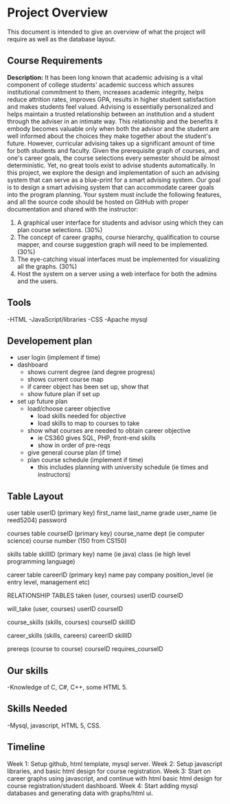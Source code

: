 # Project Overview

This document is intended to give an overview of what the project will require as well as the database layout.

## Course Requirements

**Description:** It has been long known that academic advising is a vital component of college students' academic 
success which assures institutional commitment to them, increases academic integrity, helps reduce attrition 
rates,  improves  GPA,  results  in  higher  student  satisfaction  and  makes  students  feel  valued.  Advising  is 
essentially personalized and helps maintain a trusted relationship between an institution and a student through 
the adviser in an intimate way. This relationship and the benefits it embody becomes valuable only when both 
the advisor and the student are well informed about the choices they make together about the student's future. 
However, curricular advising takes up a significant amount of time for both students and faculty. Given the 
prerequisite graph of courses, and one's career goals, the course selections every semester should be almost 
deterministic. Yet, no great tools exist to advise students automatically. In this project, we explore the design 
and implementation of such an advising system that can serve as a blue-print for a smart advising system. Our 
goal is to design a smart advising system that can accommodate career goals into the program planning.
Your system must include the following features, and all the source code should be hosted on GitHub with 
proper documentation and shared with the instructor:
1. A graphical user interface for students and advisor using which they can plan course selections. (30%)
2. The concept of career graphs, course hierarchy, qualification to course mapper, and course suggestion 
graph will need to be implemented. (30%)
3. The eye-catching visual interfaces must be implemented for visualizing all the graphs. (30%)
4. Host the system on a server using a web interface for both the admins and the users.

## Tools
-HTML
-JavaScript/libraries
-CSS
-Apache mysql

## Developement plan

- user login (implement if time)
- dashboard
  - shows current degree (and degree progress)
  - shows current course map
  - if career object has been set up, show that
  - show future plan if set up
- set up future plan
  - load/choose career objective
    - load skills needed for objective
    - load skills to map to courses to take
  - show what courses are needed to obtain career objective
    - ie CS360 gives SQL, PHP, front-end skills
    - show in order of pre-reqs
  - give general course plan (if time)
  - plan course schedule (implement if time)
    - this includes planning with university schedule (ie times and instructors)
    
## Table Layout

user table
    userID (primary key)
    first_name
    last_name
    grade
    user_name (ie reed5204)
    password

courses table
    courseID (primary key)
    course_name
    dept (ie computer science)
    course number (150 from CS150)

skills table
    skillID (primary key)
    name (ie java)
    class (ie high level programming language)

career table
    careerID (primary key)
    name
    pay
    company
    position_level (ie entry level, management etc)

RELATIONSHIP TABLES
taken (user, courses)
    userID
    courseID

will_take (user, courses)
    userID
    courseID

course_skills (skills, courses)
    courseID
    skillID

career_skills (skills, careers)
    careerID
    skillID

prereqs (course to course)
    courseID
    requires_courseID

## Our skills 
-Knowledge of C, C#, C++, some HTML 5. 

## Skills Needed
-Mysql, javascript, HTML 5, CSS.

## Timeline
Week 1: Setup github, html template, mysql server.
Week 2: Setup javascript libraries, and basic html design for course registration.
Week 3: Start on career graphs using javascript, and continue with html basic html design for course registration/student dashboard. 
Week 4: Start adding mysql databases and generating data with graphs/html ui. 
